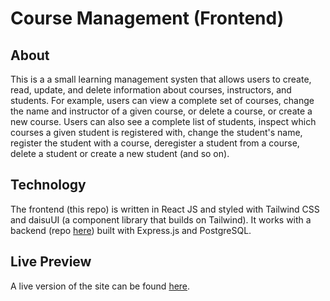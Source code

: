 # Course Management (Frontend)

## About

This is a a small learning management systen that allows users to create, read, update,
and delete information about courses, instructors, and students. For example, users can
view a complete set of courses, change the name and instructor of a given course, or
delete a course, or create a new course. Users can also see a complete list of students,
inspect which courses a given student is registered with, change the student's name,
register the student with a course, deregister a student from a course, delete a student
or create a new student (and so on).

## Technology

The frontend (this repo) is written in React JS and styled with Tailwind CSS and daisuUI
(a component library that builds on Tailwind). It works with a backend (repo [here](https://github.com/Justin-K-Ellis/course-management)) built
with Express.js and PostgreSQL.

## Live Preview

A live version of the site can be found [here](https://course-management-frontend-mu.vercel.app/).
